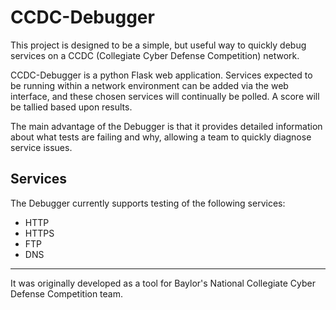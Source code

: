 # CCDC-Debugger

This project is designed to be a simple, but useful way to quickly debug services on a CCDC (Collegiate Cyber Defense Competition) network.

CCDC-Debugger is a python Flask web application. Services expected to be running within a network environment can be added via the web interface,
and these chosen services will continually be polled. A score will be tallied based upon results. 

The main advantage of the Debugger is that it provides detailed information about what tests are failing and why, allowing a team
to quickly diagnose service issues.

## Services

The Debugger currently supports testing of the following services:
* HTTP
* HTTPS
* FTP
* DNS


----
It was originally developed as a tool for Baylor's National Collegiate Cyber Defense Competition team.
